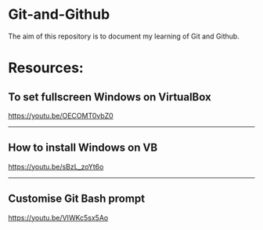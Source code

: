 # Git-and-Github

The aim of this repository is to document my learning of Git and Github. 


# Resources: 

## To set fullscreen Windows on VirtualBox 

https://youtu.be/OECOMT0vbZ0

---

## How to install Windows on VB

https://youtu.be/sBzL_zoYt6o

---

## Customise Git Bash prompt 

https://youtu.be/VIWKc5sx5Ao
